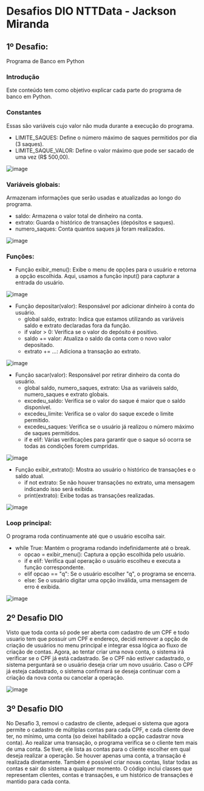 # Desafios DIO NTTData - Jackson Miranda

## 1º Desafio:

Programa de Banco em Python

### Introdução

Este conteúdo tem como objetivo explicar cada parte do programa de banco em Python.

### Constantes
Essas são variáveis cujo valor não muda durante a execução do programa.
 - LIMITE_SAQUES: Define o número máximo de saques permitidos por dia (3 saques).
 - LIMITE_SAQUE_VALOR: Define o valor máximo que pode ser sacado de uma vez (R$ 500,00).


![image](https://github.com/user-attachments/assets/44601837-c093-4a6e-ba2a-f25dbfaed42f)


### Variáveis globais:
Armazenam informações que serão usadas e atualizadas ao longo do programa.
 - saldo: Armazena o valor total de dinheiro na conta.
 - extrato: Guarda o histórico de transações (depósitos e saques).
 - numero_saques: Conta quantos saques já foram realizados.


![image](https://github.com/user-attachments/assets/65fe146e-0709-41bc-a3de-048396217a8c)


### Funções:
 - Função exibir_menu(): Exibe o menu de opções para o usuário e retorna a opção escolhida.
Aqui, usamos a função input() para capturar a entrada do usuário.


![image](https://github.com/user-attachments/assets/0759e1df-3680-487b-9441-71cb9d413063)


- Função depositar(valor): Responsável por adicionar dinheiro à conta do usuário.
    - global saldo, extrato: Indica que estamos utilizando as variáveis saldo e extrato declaradas fora da função.
    - if valor > 0: Verifica se o valor do depósito é positivo.
    - saldo += valor: Atualiza o saldo da conta com o novo valor depositado.
    - extrato += ...: Adiciona a transação ao extrato.

 
![image](https://github.com/user-attachments/assets/b31acebc-69e2-4ae5-920f-b032a28ba211)

        
- Função sacar(valor): Responsável por retirar dinheiro da conta do usuário.
    - global saldo, numero_saques, extrato: Usa as variáveis saldo, numero_saques e extrato globais.
    - excedeu_saldo: Verifica se o valor do saque é maior que o saldo disponível.
    - excedeu_limite: Verifica se o valor do saque excede o limite permitido.
    - excedeu_saques: Verifica se o usuário já realizou o número máximo de saques permitidos.
    - if e elif: Várias verificações para garantir que o saque só ocorra se todas as condições forem cumpridas.

 
![image](https://github.com/user-attachments/assets/46f7356b-b3ef-48d8-9148-4578a6a4bef4)

        
 - Função exibir_extrato(): Mostra ao usuário o histórico de transações e o saldo atual.
    - if not extrato: Se não houver transações no extrato, uma mensagem indicando isso será exibida.
    - print(extrato): Exibe todas as transações realizadas.
  

![image](https://github.com/user-attachments/assets/c03e52e7-424a-4597-a103-e9a613484cd7)


### Loop principal: 
O programa roda continuamente até que o usuário escolha sair.
- while True: Mantém o programa rodando indefinidamente até o break.
    - opcao = exibir_menu(): Captura a opção escolhida pelo usuário.
    - if e elif: Verifica qual operação o usuário escolheu e executa a função correspondente.
    - elif opcao == "q": Se o usuário escolher "q", o programa se encerra.
    - else: Se o usuário digitar uma opção inválida, uma mensagem de erro é exibida.

 
![image](https://github.com/user-attachments/assets/170dd9f8-ea70-4294-bfd8-3d7c4f06d8bd)



## 2º Desafio DIO

Visto que toda conta só pode ser aberta com cadastro de um CPF e todo usuario tem que possuir um CPF e endereço, decidi remover a opção de criação de usuários no menu principal e integrar essa lógica ao fluxo de criação de contas. Agora, ao tentar criar uma nova conta, o sistema irá verificar se o CPF já está cadastrado. Se o CPF não estiver cadastrado, o sistema perguntará se o usuário deseja criar um novo usuário. Caso o CPF já esteja cadastrado, o sistema confirmará se deseja continuar com a criação da nova conta ou cancelar a operação.

![image](https://github.com/user-attachments/assets/9b3844f5-f987-409f-b36e-cbbd2da55daf)



## 3º Desafio DIO

No Desafio 3, removi o cadastro de cliente, adequei o sistema que agora permite o cadastro de múltiplas contas para cada CPF, e cada cliente deve ter, no mínimo, uma conta (so deixei habilitado a opção cadastrar nova conta). 
Ao realizar uma transação, o programa verifica se o cliente tem mais de uma conta. Se tiver, ele lista as contas para o cliente escolher em qual deseja realizar a operação. Se houver apenas uma conta, a transação é realizada diretamente. 
Também é possível criar novas contas, listar todas as contas e sair do sistema a qualquer momento. O código inclui classes que representam clientes, contas e transações, e um histórico de transações é mantido para cada conta. 


